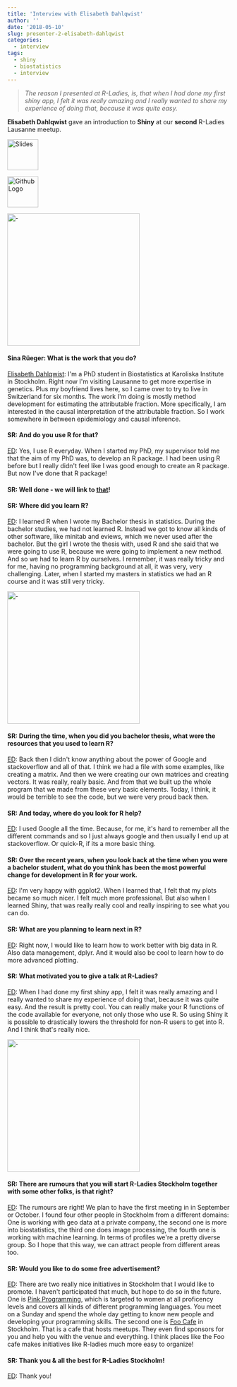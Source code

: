 ```yaml
---
title: 'Interview with Elisabeth Dahlqwist'
author: ''
date: '2018-05-10'
slug: presenter-2-elisabeth-dahlqwist
categories: 
  - interview
tags:
  - shiny
  - biostatistics
  - interview
---
```



> *The reason I presented at R-Ladies, is, that when I had done my first shiny app, I felt it was really amazing and I really wanted to share my experience of doing that, because it was quite easy.*


**Elisabeth Dahlqwist** [<i class="fab fa-twitter"></i>](https://twitter.com/Elistif)[<i class="far fa-address-card"></i>](https://ki.se/en/people/elisda) gave an introduction to **Shiny** at our **second** R-Ladies Lausanne meetup. 



<a href="https://github.com/rladies/meetup-presentations_lausanne/raw/master/20180314_shiny/shiny_presentation.pdf"><img src="/files/img_slides.png" alt="Slides" height="70" /></a>

<a href="https://github.com/rladies/meetup-presentations_lausanne/raw/master/20180314_shiny/shiny_examples.zip"><img src="/files/img_material.png" alt="Github Logo" height="70" /></a> 


<img src="/files/2018-03-14-shiny/DSC02080-small.png" alt="-" height="300" />


#### Sina R&uuml;eger: What is the work that you do?
<u>Elisabeth Dahlqwist</u>: I'm a PhD student in Biostatistics at Karoliska Institute in Stockholm. Right now I'm visiting Lausanne to get more expertise in genetics. Plus my boyfriend lives here, so I came over to try to live in Switzerland for six months. The work I'm doing is mostly method development for estimating the attributable fraction. More specifically, I am interested in the causal interpretation of the attributable fraction. So I work somewhere in between epidemiology and causal inference.

#### SR: And do you use R for that? 
<u>ED</u>: Yes, I use R everyday. When I started my PhD, my supervisor told me that the aim of my PhD was, to develop an R package. I had been 
using R before but I really didn't feel like I was good enough to create an R package. But now I've done that R package!

#### SR: Well done - we will link to [that](https://cran.r-project.org/web/packages/AF/index.html)!


#### SR: Where did you learn R? 
<u>ED</u>: I learned R when I wrote my Bachelor thesis in statistics. During the bachelor studies, we had not learned R. Instead we got to know all kinds of other software, like minitab and eviews, which we never used after the bachelor. But the girl I wrote the thesis with, used R and she said that we were going to use R, because we were going to implement a new method. And so we had to learn R by ourselves. I remember, it was really tricky and for me, having no programming background at all, it was very, very challenging. Later, when I started my masters in statistics we had an R course and it was still very tricky. 

<img src="/files/2018-03-14-shiny/DSC02081.png" alt="-" height="300" />


#### SR: During the time, when you did you bachelor thesis, what were the resources that you used to learn R? 
<u>ED</u>: Back then I didn't know anything about the power of Google and stackoverflow and all of that. I think we had a file with some examples, like creating a matrix. And then we were creating our own matrices and creating vectors. It was really, really basic. And from that we built up the whole program that we made from these very basic elements. Today, I think, it would be terrible to see the code, but we were very proud back then. 

#### SR: And today, where do you look for R help?
<u>ED</u>: I used Google all the time. Because, for me, it's hard to remember all the different commands and so I just always google and then usually I end up at stackoverflow. Or quick-R, if its a more basic thing. 

#### SR: Over the recent years, when you look back at the time when you were a bachelor student, what do you think has been the most powerful change for development in R for your work.
<u>ED</u>: I'm very happy with ggplot2. When I learned that, I felt that my plots became so much nicer. I felt much more professional. But also when I learned Shiny, that was really really cool and really inspiring to see what you can do.

#### SR: What are you planning to learn next in R? 
<u>ED</u>: Right now, I would like to learn how to work better with big data in R. Also data management, dplyr. And it would also be cool to learn how to do more advanced plotting.

#### SR: What motivated you to give a talk at R-Ladies?
<u>ED</u>: When I had done my first shiny app, I felt it was really amazing and I really wanted to share my experience of doing that, because it was quite easy. And the result is pretty cool. You can really make your R functions of the code available for everyone, not only those who use R. So using Shiny it is possible to drastically lowers the threshold for non-R users to get into R. And I think that's really nice.

<img src="/files/2018-03-14-shiny/DSC02087.png" alt="-" height="300" />

#### SR: There are rumours that you will start R-Ladies Stockholm together with some other folks, is that right? 
<u>ED</u>: The rumours are right! We plan to have the first meeting in in September or October. I found four other people in Stockholm from a different domains: One is working with geo data at a private company, the second one is more into biostatistics, the third one does image processing, the fourth one is working with machine learning. In terms of profiles we're a pretty diverse group. So I hope that this way, we can attract people from  different areas too. 

#### SR: Would you like to do some free advertisement?
<u>ED</u>: There are two really nice initiatives in Stockholm that I would like to promote. I haven't participated that much, but hope to do so in the future. One is [Pink Programming](https://www.pinkprogramming.se/), which is targeted to women at all proficency levels and covers all kinds of different programming languages. You meet on a Sunday and spend the whole day getting to know new people and developing your programming skills. The second one is [Foo Cafe](http://foocafe.org/) in Stockholm. That is a cafe that hosts meetups. They even find sponsors for you and help you with the venue and everything. I think places like the Foo cafe makes initiatives like R-ladies much more easy to organize! 

#### SR: Thank you & all the best for R-Ladies Stockholm!
<u>ED</u>: Thank you!

